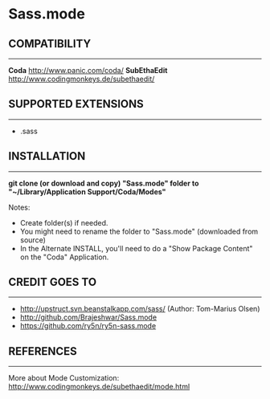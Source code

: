 # Sass.mode


## COMPATIBILITY
---
**Coda** http://www.panic.com/coda/
**SubEthaEdit** http://www.codingmonkeys.de/subethaedit/


## SUPPORTED EXTENSIONS
---
 + .sass


## INSTALLATION
---
**git clone (or download and copy) "Sass.mode" folder to "~/Library/Application Support/Coda/Modes"**

Notes:

  + Create folder(s) if needed.
  + You might need to rename the folder to "Sass.mode" (downloaded from source)
  + In the Alternate INSTALL, you'll need to do a "Show Package Content" on the "Coda" Application.


## CREDIT GOES TO
---
  + http://upstruct.svn.beanstalkapp.com/sass/ (Author: Tom-Marius Olsen)
  + http://github.com/Brajeshwar/Sass.mode
  + https://github.com/ry5n/ry5n-sass.mode


## REFERENCES
---
More about Mode Customization: http://www.codingmonkeys.de/subethaedit/mode.html